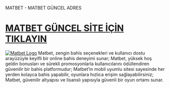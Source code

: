 MATBET - MATBET GÜNCEL ADRES
# [MATBET GÜNCEL SİTE İÇİN TIKLAYIN](https://trmatbet839.com)

[![Matbet Logo](https://github.com/user-attachments/assets/35ed1eeb-e800-4922-b557-4471b31a6523)](https://trmatbet839.com)
Matbet, zengin bahis seçenekleri ve kullanıcı dostu arayüzüyle keyifli bir online bahis deneyimi sunar; Matbet, yüksek hoş geldin bonusları ve sürekli promosyonlarla kullanıcılarını ödüllendiren güvenilir bir bahis platformudur; Matbet’in mobil uyumlu sitesi sayesinde her yerden kolayca bahis yapabilir, oyunlara hızlıca erişim sağlayabilirsiniz; Matbet, güvenilir altyapısı ve lisanslı yapısıyla güvenli bir oyun ortamı sunar.
